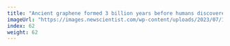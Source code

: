 ```yaml
---
title: "Ancient graphene formed 3 billion years before humans discovered it"
imageUrl: "https://images.newscientist.com/wp-content/uploads/2023/07/17152727/SEI_164430151.jpg?width=600"
index: 62
weight: 62
---
```

